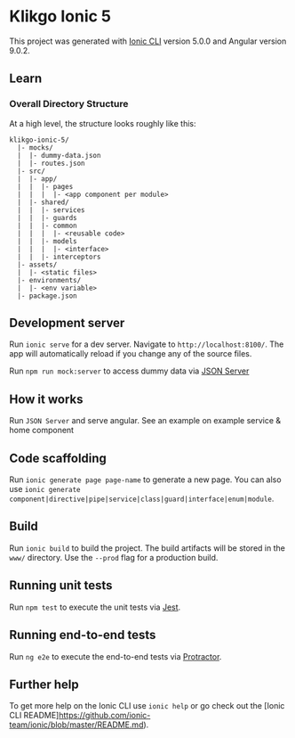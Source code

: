 # Klikgo Ionic 5

This project was generated with [Ionic CLI](https://ionicframework.com/docs/cli) version 5.0.0 and Angular version 9.0.2.

## Learn

### Overall Directory Structure

At a high level, the structure looks roughly like this:

```
klikgo-ionic-5/
  |- mocks/
  |  |- dummy-data.json
  |  |- routes.json
  |- src/
  |  |- app/
  |  |  |- pages
  |  |  |  |- <app component per module>
  |  |- shared/
  |  |  |- services
  |  |  |- guards
  |  |  |- common
  |  |  |  |- <reusable code>
  |  |  |- models
  |  |  |  |- <interface>
  |  |  |- interceptors
  |- assets/
  |  |- <static files>
  |- environments/
  |  |- <env variable>
  |- package.json
```

## Development server

Run `ionic serve` for a dev server. Navigate to `http://localhost:8100/`. The app will automatically reload if you change any of the source files.

Run `npm run mock:server` to access dummy data via [JSON Server](https://github.com/typicode/json-server)

## How it works

Run `JSON Server` and serve angular. See an example on example service & home component

## Code scaffolding

Run `ionic generate page page-name` to generate a new page. You can also use `ionic generate component|directive|pipe|service|class|guard|interface|enum|module`.

## Build

Run `ionic build` to build the project. The build artifacts will be stored in the `www/` directory. Use the `--prod` flag for a production build.

## Running unit tests

Run `npm test` to execute the unit tests via [Jest](https://jestjs.io/).

## Running end-to-end tests

Run `ng e2e` to execute the end-to-end tests via [Protractor](http://www.protractortest.org/).

## Further help

To get more help on the Ionic CLI use `ionic help` or go check out the [Ionic CLI README]https://github.com/ionic-team/ionic/blob/master/README.md).

